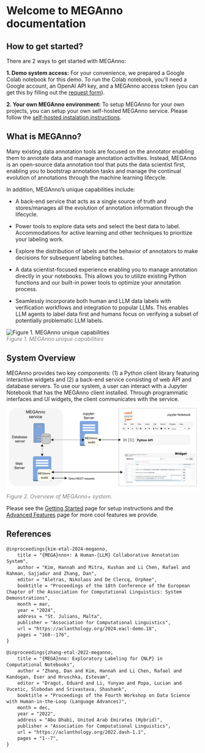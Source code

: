 # Welcome to MEGAnno documentation
## How to get started?

There are 2 ways to get started with MEGAnno:

**1. Demo system access:**
For your convenience, we prepared a Google Colab notebook for this demo. To run the Colab notebook, you’ll need a Google account, an OpenAI API key, and a MEGAnno access token (you can get this by filling out the [request form](https://meganno.github.io/#request_form)).  

**2. Your own MEGAnno environment:**
To setup MEGAnno for your own projects, you can setup your own self-hosted MEGAnno service.  Please follow the [self-hosted instalation instructions](quickstart.md#self-hosted-service).

## What is MEGAnno?
Many existing data annotation tools are focused on the annotator enabling them to annotate data and manage annotation activities.  Instead, MEGAnno is an open-source data annotation tool that puts the data scientist first, enabling you to bootstrap annotation tasks and manage the continual evolution of annotations through the machine learning lifecycle.  

In addition, MEGAnno’s unique capabilities include: 

* A back-end service that acts as a single source of truth and stores/manages all the evolution of annotation information through the lifecycle. 

* Power tools to explore data sets and select the best data to label.  Accommodations for active learning and other techniques to prioritize your labeling work.

* Explore the distribution of labels and the behavior of annotators to make decisions for subsequent labeling batches.  

* A data scientist-focused experience enabling you to manage annotation directly in your notebooks.  This allows you to utilize existing Python functions and our built-in power tools to optimize your annotation process.                       
* Seamlessly incorporate both human and LLM data labels with verification workflows and integration to popular LLMs.  This enables LLM agents to label data first and humans focus on verifying a subset of potentially problematic LLM labels.

![Figure 1. MEGAnno unique capabilities](assets/images/keyfeatures.gif)
<br/><span style="color: gray;">*Figure 1. MEGAnno unique capabilities*</span>

## System Overview
MEGAnno provides two key components: (1) a Python client library featuring interactive widgets and (2) a back-end service consisting of web API and database servers. To use our system, a user can interact with a Jupyter Notebook that has the MEGAnno client installed. Through programmatic interfaces and UI widgets, the client communicates with the service.
![Figure 2. Overview of MEGAnno+ system.](assets/images/meganno_site_fig2.png)
<br/><span style="color: gray;">*Figure 2. Overview of MEGAnno+ system.*</span>



Please see the [Getting Started](quickstart.md) page for setup instructions and the [Advanced Features](advanced.md) page for more cool features we provide.

## References


```
@inproceedings{kim-etal-2024-meganno,
    title = "{MEGA}nno+: A Human-{LLM} Collaborative Annotation System",
    author = "Kim, Hannah and Mitra, Kushan and Li Chen, Rafael and Rahman, Sajjadur and Zhang, Dan",
    editor = "Aletras, Nikolaos and De Clercq, Orphee",
    booktitle = "Proceedings of the 18th Conference of the European Chapter of the Association for Computational Linguistics: System Demonstrations",
    month = mar,
    year = "2024",
    address = "St. Julians, Malta",
    publisher = "Association for Computational Linguistics",
    url = "https://aclanthology.org/2024.eacl-demo.18",
    pages = "168--176",
}
```
```
@inproceedings{zhang-etal-2022-meganno,
    title = "{MEGA}nno: Exploratory Labeling for {NLP} in Computational Notebooks",
    author = "Zhang, Dan and Kim, Hannah and Li Chen, Rafael and Kandogan, Eser and Hruschka, Estevam",
    editor = "Dragut, Eduard and Li, Yunyao and Popa, Lucian and Vucetic, Slobodan and Srivastava, Shashank",
    booktitle = "Proceedings of the Fourth Workshop on Data Science with Human-in-the-Loop (Language Advances)",
    month = dec,
    year = "2022",
    address = "Abu Dhabi, United Arab Emirates (Hybrid)",
    publisher = "Association for Computational Linguistics",
    url = "https://aclanthology.org/2022.dash-1.1",
    pages = "1--7",
}
```